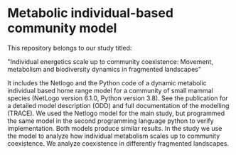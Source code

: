 # Metabolic individual-based community model

This repository belongs to our study titled:

"Individual energetics scale up to community coexistence: Movement, metabolism and biodiversity dynamics in fragmented landscapes"

It includes the Netlogo and the Python code of a dynamic metabolic individual based home range model for a community of small mammal species (NetLogo version 6.1.0, Python version 3.8). See the publication for a detailed model description (ODD) and full documentation of the modelling (TRACE). We used the Netlogo model for the main study, but programmed the same model in the second programming language python to verify implementation. Both models produce similar results. In the study we use the model to analyze how individual metabolism scales up to community coexistence. We analyze coexistence in differently fragmented landscapes. 
